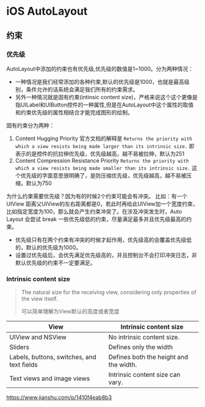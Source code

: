 # iOS AutoLayout

## 约束

### 优先级

AutoLayout中添加的约束也有优先级,优先级的数值是1~1000。分为两种情况：

- 一种情况是我们经常添加的各种约束,默认的优先级是1000，也就是最高级别，条件允许的话系统会满足我们所有的约束需求。
- 另外一种情况就是固有约束(intinsic content size)，严格来说这个这个更像是指UILabel和UIButton控件的一种属性,但是在AutoLayout中这个属性的取值和约束优先级的属性相结合才能完成图形的绘制。

固有约束分为两种：

1. Content Hugging Priority
   官方文档的解释是
   `Returns the priority with which a view resists being made larger than its intrinsic size.`
   即表示的是控件的抗拉伸优先级，优先级越高，越不易被拉伸，默认为251
2. Content Compression Resistance Priority
   `Returns the priority with which a view resists being made smaller than its intrinsic size.`
   这个优先级的字面意思很明确了，是防压缩优先级，优先级越高，越不易被压缩，默认为750

 为什么约束需要优先级？因为有的时候2个约束可能会有冲突。 比如：有一个UIView 距离父UIView的左右距离都是0，若此时再给此UIView加一个宽度约束，比如指定宽度为100，那么就会产生约束冲突了。在涉及冲突发生时，Auto Layout 会尝试 break 一些优先级低的约束，尽量满足最多并且优先级最高的约束。

- 优先级只有在两个约束有冲突的时候才起作用，优先级高的会覆盖优先级低的，默认的优先级为1000。  
- 设置过优先级后，会优先满足优先级高的，并且控制台不会打印冲突日志，非默认优先级的约束不一定要满足。

### Intrinsic content size

> The natural size for the receiving view, considering only properties of the view itself.
>
> 可以简单理解为View默认的高度或者宽度

| View                                       | Intrinsic content size                 |
| ------------------------------------------ | -------------------------------------- |
| UIView and NSView                          | No intrinsic content size.             |
| Sliders                                    | Defines only the width                 |
| Labels, buttons, switches, and text fields | Defines both the height and the width. |
| Text views and image views                 | Intrinsic content size can vary.       |



https://www.jianshu.com/p/1410f4eab8b3

